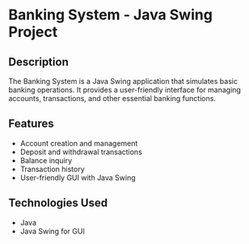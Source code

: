 # Banking System - Java Swing Project

## Description
The Banking System is a Java Swing application that simulates basic banking operations. It provides a user-friendly interface for managing accounts, transactions, and other essential banking functions.

## Features
- Account creation and management
- Deposit and withdrawal transactions
- Balance inquiry
- Transaction history
- User-friendly GUI with Java Swing


## Technologies Used
- Java
- Java Swing for GUI


 
